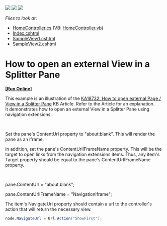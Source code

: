 <!-- default badges list -->
![](https://img.shields.io/endpoint?url=https://codecentral.devexpress.com/api/v1/VersionRange/128552715/14.1.3%2B)
[![](https://img.shields.io/badge/Open_in_DevExpress_Support_Center-FF7200?style=flat-square&logo=DevExpress&logoColor=white)](https://supportcenter.devexpress.com/ticket/details/E4607)
[![](https://img.shields.io/badge/📖_How_to_use_DevExpress_Examples-e9f6fc?style=flat-square)](https://docs.devexpress.com/GeneralInformation/403183)
<!-- default badges end -->
<!-- default file list -->
*Files to look at*:

* [HomeController.cs](./CS/NavKB2/Controllers/HomeController.cs) (VB: [HomeController.vb](./VB/NavKB2/Controllers/HomeController.vb))
* [Index.cshtml](./CS/NavKB2/Views/Home/Index.cshtml)
* [SampleView1.cshtml](./CS/NavKB2/Views/Home/SampleView1.cshtml)
* [SampleView2.cshtml](./CS/NavKB2/Views/Home/SampleView2.cshtml)
<!-- default file list end -->
# How to open an external View in a Splitter Pane
<!-- run online -->
**[[Run Online]](https://codecentral.devexpress.com/e4607/)**
<!-- run online end -->


<p>This example is an illustration of the <a href="https://www.devexpress.com/Support/Center/p/KA18732">KA18732: How to open external Page / View in a Splitter Pane</a> KB Article. Refer to the Article for an explanation.<br />
It demonstrates how to open an external View in a Splitter Pane using navigation extensions.</p><br />
<p>Set the pane's ContentUrl property to "about:blank". This will render the pane as an iframe.</p><p>In addition, set the pane's ContentUrlIFrameName property. This will be the target to open links from the navigation extensions items. Thus, any item's Target property should be equal to the pane's ContentUrlIFrameName property.</p><br />
<p>pane.ContentUrl = "about:blank";</p><p>pane.ContentUrlIFrameName = "NavigationIframe"; </p><p>The item's NavigateUrl property should contain a url to the controller's action that will return the necessary view.</p>

```cs
node.NavigateUrl = Url.Action("ShowFirst");
```

<p> </p>

<br/>


